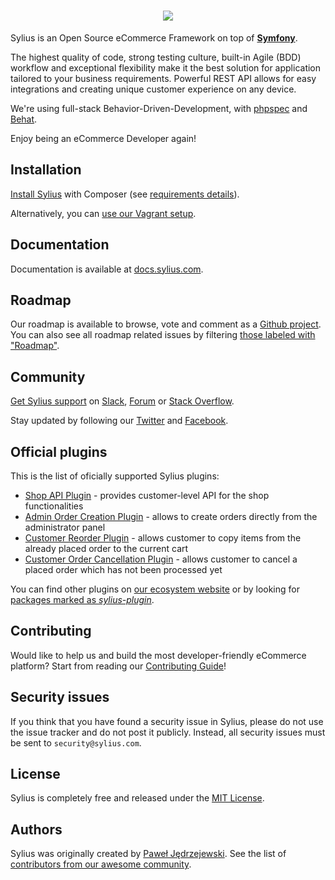 <h1 align="center">
    <a href="http://sylius.com" target="_blank">
        <img src="https://demo.sylius.com/assets/shop/img/logo.png" />
    </a>
</h1>

Sylius is an Open Source eCommerce Framework on top of [**Symfony**](https://symfony.com). 

The highest quality of code, strong testing culture, built-in Agile (BDD) workflow and exceptional flexibility make it the best solution for application tailored to your business requirements. 
Powerful REST API allows for easy integrations and creating unique customer experience on any device.

We're using full-stack Behavior-Driven-Development, with [phpspec](http://phpspec.net) and [Behat](http://behat.org).

Enjoy being an eCommerce Developer again!

Installation
------------

[Install Sylius](http://docs.sylius.com/en/1.1/book/installation/installation.html) with Composer (see [requirements details](http://docs.sylius.com/en/1.1/book/installation/requirements.html)).

Alternatively, you can [use our Vagrant setup](http://docs.sylius.com/en/1.1/book/installation/vagrant_installation.html).

Documentation
-------------
 
Documentation is available at [docs.sylius.com](http://docs.sylius.com).

Roadmap
-------

Our roadmap is available to browse, vote and comment as a [Github project](https://github.com/orgs/Sylius/projects/2). 
You can also see all roadmap related issues by filtering [those labeled with "Roadmap"](https://github.com/Sylius/Sylius/labels/Roadmap).

Community
---------

[Get Sylius support](http://docs.sylius.com/en/1.1/support/index.html) on [Slack](https://sylius.com/slack), [Forum](https://forum.sylius.com/) or [Stack Overflow](https://stackoverflow.com/questions/tagged/sylius).

Stay updated by following our [Twitter](https://twitter.com/Sylius) and [Facebook](https://www.facebook.com/SyliusEcommerce/).

Official plugins
----------------

This is the list of oficially supported Sylius plugins:

 - [Shop API Plugin](https://github.com/Sylius/SyliusShopApiPlugin) - 
   provides customer-level API for the shop functionalities
 - [Admin Order Creation Plugin](https://github.com/Sylius/AdminOrderCreationPlugin) - 
   allows to create orders directly from the administrator panel
 - [Customer Reorder Plugin](https://github.com/Sylius/CustomerReorderPlugin) - 
   allows customer to copy items from the already placed order to the current cart
 - [Customer Order Cancellation Plugin](https://github.com/Sylius/CustomerOrderCancellationPlugin) -
   allows customer to cancel a placed order which has not been processed yet
   
You can find other plugins on [our ecosystem website](https://sylius.com/plugins/) or by looking for 
[packages marked as *sylius-plugin*](https://packagist.org/explore/?type=sylius-plugin).

Contributing
------------

Would like to help us and build the most developer-friendly eCommerce platform? Start from reading our [Contributing Guide](http://docs.sylius.com/en/latest/contributing/index.html)!

Security issues
---------------

If you think that you have found a security issue in Sylius, please do not use the issue tracker and do not post it publicly. 
Instead, all security issues must be sent to `security@sylius.com`.

License
-------

Sylius is completely free and released under the [MIT License](https://github.com/Sylius/Sylius/blob/1.1/LICENSE).

Authors
-------

Sylius was originally created by [Paweł Jędrzejewski](http://pjedrzejewski.com).
See the list of [contributors from our awesome community](https://github.com/Sylius/Sylius/contributors).
